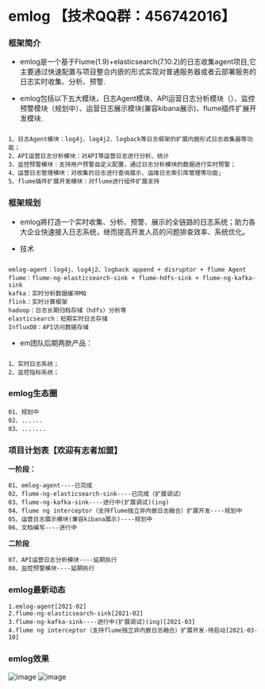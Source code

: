 #  **emlog**  【技术QQ群：456742016】
### 框架简介

- emlog是一个基于Flume(1.9)+elasticsearch(7.10.2)的日志收集agent项目,它主要通过快速配置与项目整合内嵌的形式实现对普通服务器或者云部署服务的日志实时收集、分析、预警.

- emlog包括以下五大模块，日志Agent模块、API运营日志分析模块（）、监控预警模块（规划中）、运营日志展示模块(兼容kibana展示)、flume插件扩展开发模块.

### 
    1、日志Agent模块：log4j、log4j2、logback等日志框架的扩展内嵌形式日志收集器等功能； 
    2、API运营日志分析模块：对API等运营日志进行分析、统计
    3、监控预警模块：支持用户预警自定义配置，通过日志分析模块的数据进行实时预警；
    4、运营日志管理模块：对收集的日志进行查询展示、运维日志索引库管理等功能;
    5、flume插件扩展开发模块：对flume进行组件扩展支持

### 框架规划   
- emlog將打造一个实时收集、分析、预警、展示的全链路的日志系统；助力各大企业快速接入日志系统，继而提高开发人员的问题排查效率、系统优化。

- 技术
### 

    emlog-agent：log4j、log4j2、logback append + disruptor + flume Agent
    flume：flume-ng-elasticsearch-sink + flume-hdfs-sink + flume-ng-kafka-sink
    kafka：实时分析数据缓冲MQ
    flink：实时计算框架
    hadoop：日志长期归档存储（hdfs）分析等
    elasticsearch：短期实时日志存储
    InfluxDB：API访问数据存储
   
- em团队后期两款产品：
###
    1、实时日志系统；
    2、监控指标系统；

### emlog生态圈

    01、规划中
    02、......
    03、.......
    
### 项目计划表【欢迎有志者加盟】
**一阶段：** 

    01、emlog-agent----已完成
    02、flume-ng-elasticsearch-sink----已完成（扩展调试）
    03、flume-ng-kafka-sink----进行中(扩展调试)(ing)
    04、flume ng interceptor（支持flume独立非内嵌日志融合）扩展开发----规划中
    05、运营日志展示模块(兼容kibana展示)----规划中
    06、文档编写----进行中
    
 **二阶段** 

    07、API运营日志分析模块----延期执行
    08、监控预警模块----延期执行
    
### emlog最新动态

    1.emlog-agent[2021-02]
    2.flume-ng-elasticsearch-sink[2021-02]
    3.flume-ng-kafka-sink----进行中(扩展调试)(ing)[2021-03]
    4.flume ng interceptor（支持flume独立非内嵌日志融合）扩展开发-待启动[2021-03-10]

### emlog效果

![image](https://user-images.githubusercontent.com/29231108/109386285-a77a4300-7934-11eb-84fd-6db7457e42a0.png)
![image](https://user-images.githubusercontent.com/29231108/109386309-ce387980-7934-11eb-8efb-37882ce2f537.png)

 
